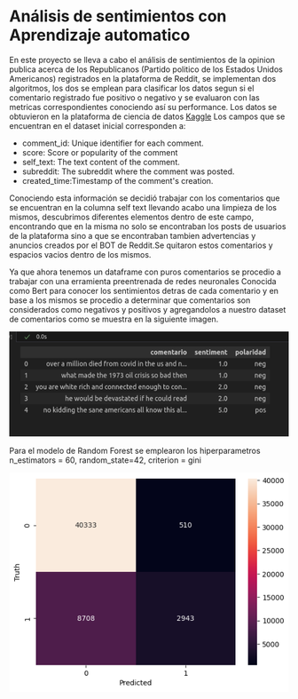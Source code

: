 # Análisis de sentimientos con Aprendizaje automatico

En este proyecto se lleva a cabo el análisis de sentimientos de la opinion publica acerca de los Republicanos (Partido politico de los Estados Unidos Americanos)  registrados en la plataforma de Reddit,
se implementan dos algoritmos, los dos se emplean para clasificar los datos segun si el comentario registrado fue positivo o negativo y se evaluaron con las metricas correspondientes conociendo así su performance.
Los datos se obtuvieron en la plataforma de ciencia de datos [Kaggle](https://www.kaggle.com/datasets/asaniczka/public-opinion-on-republicans-daily-updated)
Los campos que se encuentran en el dataset inicial corresponden a:

- comment_id: Unique identifier for each comment.
- score: Score or popularity of the comment
- self_text: The text content of the comment.
- subreddit: The subreddit where the comment was posted. 
- created_time:Timestamp of the comment's creation. 

Conociendo esta información se decidió trabajar con los comentarios que se encuentran en la columna self text llevando acabo una limpieza de los mismos, descubrimos diferentes elementos dentro de este campo, encontrando que en la
misma no solo se encontraban los posts de usuarios de la plataforma sino a que se encontraban tambien advertencias y anuncios creados por el BOT de Reddit.Se quitaron estos comentarios y espacios vacios dentro de los mismos.

Ya que ahora tenemos un dataframe con puros comentarios se procedio a trabajar con una erramienta preentrenada de redes neuronales Conocida como Bert para conocer los sentimientos detras de cada comentario y en base a los mismos se procedio
a determinar que comentarios son considerados como negativos y positivos y agregandolos a nuestro dataset de comentarios como se muestra en la siguiente imagen.


![Screenshot of a comment on a GitHub issue showing an image, added in the Markdown, of an Octocat smiling and raising a tentacle.](https://github.com/Ulimax/Analisis-de-sentimientos-mediante-SVM-y-RF/blob/main/Captura%20de%20pantalla%20de%202023-12-13%2017-32-55.png)

Para el modelo de Random Forest se emplearon los hiperparametros n_estimators = 60, random_state=42, criterion = gini

![Screenshot of a comment on a GitHub issue showing an image, added in the Markdown, of an Octocat smiling and raising a tentacle.](https://github.com/Ulimax/Analisis-de-sentimientos-mediante-SVM-y-RF/blob/main/randomForest1.png)
